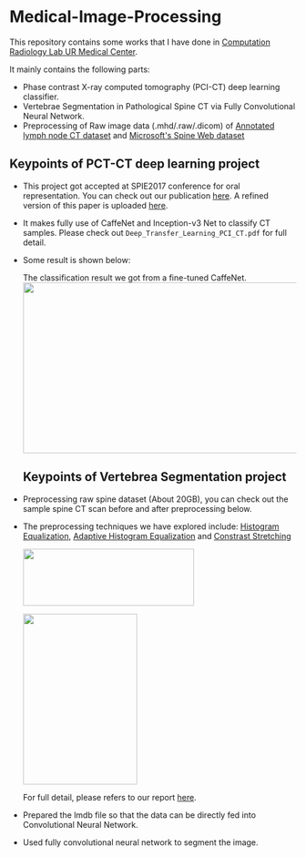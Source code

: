 # Medical-Image-Processing
This repository contains some works that I have done in [Computation Radiology Lab UR Medical Center](https://www.urmc.rochester.edu/labs/wismueller.aspx).

It mainly contains the following parts:

- Phase contrast X-ray computed tomography (PCI-CT) deep learning classifier. 
- Vertebrae Segmentation in Pathological Spine CT via Fully Convolutional Neural Network.
- Preprocessing of Raw image data (.mhd/.raw/.dicom) of [Annotated lymph node CT dataset](http://www.holgerroth.com/data) and [Microsoft's Spine Web dataset](https://www.dropbox.com/sh/kbnzg63447hx3eq/AACy8dQ01YM-0IEwYK4vVJ3Na?dl=0)


## Keypoints of PCT-CT deep learning project

- This project got accepted at SPIE2017 conference for oral representation. You can check out our publication [here](http://spie.org/Publications/Proceedings/Paper/10.1117/12.2254645). A refined version of this paper is uploaded [here](https://github.com/Bato803/Medical-Image-Processing/blob/master/Deep_Transfer_Learning_PCI_CT.pdf). 

- It makes fully use of CaffeNet and Inception-v3 Net to classify CT samples. Please check out `Deep_Transfer_Learning_PCI_CT.pdf` for full detail. 

- Some result is shown below:
  
  The classification result we got from a fine-tuned CaffeNet. 
  <img src="https://user-images.githubusercontent.com/17235054/31979049-a629dc94-b912-11e7-8d84-2d52c3180533.png" width=800 height=300>
  
  
  ## Keypoints of Vertebrea Segmentation project
  
- Preprocessing raw spine dataset (About 20GB), you can check out the sample spine CT scan before and after preprocessing below. 

- The preprocessing techniques we have explored include: [Histogram Equalization](https://en.wikipedia.org/wiki/Histogram_equalization), [Adaptive Histogram Equalization](https://en.wikipedia.org/wiki/Adaptive_histogram_equalization) and [Constrast Stretching](http://what-when-how.com/embedded-image-processing-on-the-tms320c6000-dsp/contrast-stretching-image-processing/)

  <img src="https://user-images.githubusercontent.com/17235054/31979465-dc29dfc2-b914-11e7-8d3f-3abe507bb7ca.png" width=300
  height=100>
  
  <img src="https://user-images.githubusercontent.com/17235054/31979468-e33bf160-b914-11e7-924d-e4544f300839.png" width=200 height=300>
  
  For full detail, please refers to our report [here](https://github.com/Bato803/Medical-Image-Processing/blob/master/egpaper_final.pdf). 
    

 
 - Prepared the lmdb file so that the data can be directly fed into Convolutional Neural Network. 
 
 - Used fully convolutional neural network to segment the image. 
  
